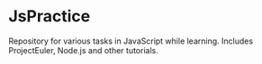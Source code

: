 # JsPractice
Repository for various tasks in JavaScript while learning.
Includes ProjectEuler, Node.js and other tutorials.
